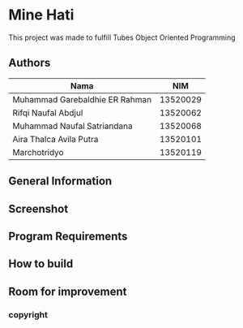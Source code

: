 # Mine Hati

This project was made to fulfill Tubes Object Oriented Programming

## Authors

| Nama                           | NIM      |
| ------------------------------ | -------- |
| Muhammad Garebaldhie ER Rahman | 13520029 |
| Rifqi Naufal Abdjul            | 13520062 |
| Muhammad Naufal Satriandana    | 13520068 |
| Aira Thalca Avila Putra        | 13520101 |
| Marchotridyo                   | 13520119 |

## General Information

## Screenshot

## Program Requirements

## How to build

## Room for improvement

### copyright
